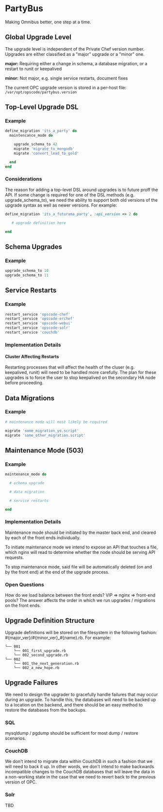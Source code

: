 # PartyBus

Making Omnibus better, one step at a time.

## Global Upgrade Level

The upgrade level is independent of the Private Chef version number. Upgrades are either classified as a "major" upgrade or a "minor" one.

**major:** Requiring either a change in schema, a database migration, or a restart to runit or keepalived 

**minor:** Not major, e.g. single service restarts, document fixes

The current OPC upgrade version is stored in a per-host file: `/var/opt/opscode/partybus.version`

## Top-Level Upgrade DSL

### Example

```ruby
define_migration 'its_a_party' do
  maintencance_mode do

    upgrade_schema_to 42
    migrate 'migrate_to_mongodb'
    migrate 'convert_lead_to_gold'

  end
end
```

### Considerations

The reason for adding a top-level DSL around upgrades is to future proff the API. If some change is required for one of the DSL methods (e.g. upgrade_schema_to), we need the ability to support both old versions of the upgrade syntax as well as newer versions. For example:

```ruby
define_migration 'its_a_futurama_party', :api_version => 2 do

   # upgrade definition here

end
```

## Schema Upgrades

### Example

```ruby
upgrade_schema_to 10
upgrade_schema_to 11
```

## Service Restarts

### Example

```ruby
restart_service 'opscode-chef'
restart_service 'opscode-erchef'
restart_service 'opscode-webui'
restart_service 'opscode-solr'
restart_service 'couchdb'
```

### Implementation Details

#### Cluster Affecting Restarts

Restarting processes that will affect the health of the cluser (e.g. keepalived, runit) will need to be handled more carefully. The plan for these upgrades is to force the user to stop keepalived on the secondary HA node before proceeding.

## Data Migrations

### Example

```ruby
# maintenance mode will most likely be required

migrate 'some_migration_yo.script'
migrate 'some_other_migration.script'
```

## Maintenance Mode (503)

### Example

```ruby
maintenance_mode do

  # schema upgrade

  # data migration

  # service restarts

end
```

### Implementation Details

Maintenance mode should be initiated by the master back end, and cleared by each of the front ends individually.

To initiate maintenance mode we intend to expose an API that touches a file, which nginx will read to determine whether the node should be serving API requests.

To stop maintenance mode, said file will be automatically deleted (on and by the front end) at the end of the upgrade process.

### Open Questions

How do we load balance between the front ends? VIP => nginx => front-end pools? The answer affects the order in which we run upgrades / migrations on the front ends.

## Upgrade Definition Structure

Upgrade definitions will be stored on the filesystem in the following fashion: #{major_ver}/#{minor_ver}_#{name}.rb. For example:

```
└── 001
    └── 001_first_upgrade.rb
    └── 002_second_upgrade.rb
└── 002
    └── 001_the_next_generation.rb
    └── 002_a_new_hope.rb
```

## Upgrade Failures

We need to design the upgrader to gracefully handle failures that may occur during an upgrade. To handle this, the databases will need to be backed up to a location on the backend, and there should be an easy method to restore the databases from the backups.

### SQL

mysqldump / pgdump should be sufficient for most dump / restore scenarios.

### CouchDB

We don't intend to migrate data within CouchDB in such a fashion that we will need to back it up. In other words, we don't intend to make backwards incompatible changes to the CouchDB databases that will leave the data in a non-working state in the case that we need to revert back to the previous version of OPC.

### Solr

TBD

